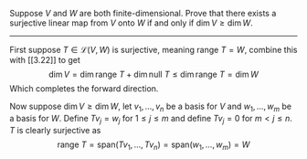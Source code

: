 Suppose $V$ and $W$ are both finite-dimensional. Prove that there exists a surjective linear map from $V$ onto $W$ if and only if $\dim V \ge \dim W$.

---

First suppose $T \in \mathcal L(V,W)$ is surjective, meaning $\text{range }T = W$, combine this with [[3.22]] to get
$$
\dim V = \dim \text{range }T + \dim \text{null }T \le \dim \text{range }T = \dim W
$$
Which completes the forward direction.

Now suppose $\dim V \ge \dim W$, let $v_1,\dots,v_n$ be a basis for $V$ and $w_1,\dots,w_m$ be a basis for $W$. Define $Tv_j = w_j$ for $1 \le j \le m$ and define $Tv_j = 0$ for $m < j \le n$.
$T$ is clearly surjective as
$$
\text{range }T = \text{span}(Tv_1,\dots,Tv_n) = \text{span}(w_1,\dots,w_m) = W
$$
